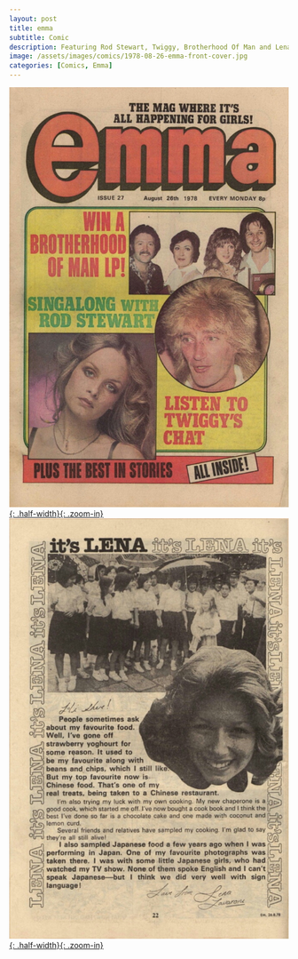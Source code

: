 ```yaml
---
layout: post
title: emma
subtitle: Comic
description: Featuring Rod Stewart, Twiggy, Brotherhood Of Man and Lena Zavaroni. Lena tells us of her experiences of Chinese and Japanese food.
image: /assets/images/comics/1978-08-26-emma-front-cover.jpg
categories: [Comics, Emma]
---
```


[![](/assets/images/comics/1978-08-26-emma-front-cover.jpg){: .half-width}{: .zoom-in}](/assets/images/comics/1978-08-26-emma-front-cover.jpg)
[![](/assets/images/comics/1978-08-26-emma-page-22.jpg){: .half-width}{: .zoom-in}](/assets/images/comics/1978-08-26-emma-page-22.jpg)

